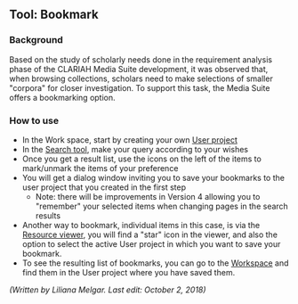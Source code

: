 ## Tool: Bookmark

### Background

Based on the study of scholarly needs done in the requirement analysis phase of the CLARIAH Media Suite development, it was observed that, when browsing collections, scholars need to make selections of smaller "corpora" for closer investigation. To support this task, the Media Suite offers a bookmarking option.

### How to use

- In the Work space, start by creating your own [User project](http://mediasuite.clariah.nl/documentation/workspace/user-projects)
- In the [Search tool](http://mediasuite.clariah.nl/documentation/tools/single-search), make your query according to your wishes
- Once you get a result list, use the icons on the left of the items to mark/unmark the items of your preference
- You will get a dialog window inviting you to save your bookmarks to the user project that you created in the first step
  - Note: there will be improvements in Version 4 allowing you to "remember" your selected items when changing pages in the search results
- Another way to bookmark, individual items in this case, is via the [Resource viewer](http://mediasuite.clariah.nl/documentation/tools/resource-viewer), you will find a "star" icon in the viewer, and also the option to select the active User project in which you want to save your bookmark.
- To see the resulting list of bookmarks, you can go to the [Workspace](http://mediasuite.clariah.nl/documentation/workspace) and find them in the User project where you have saved them.



*(Written by Liliana Melgar. Last edit: October 2, 2018)*